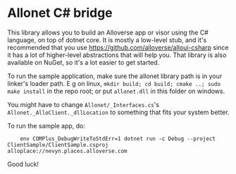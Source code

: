 # Allonet C# bridge

This library allows you to build an Alloverse app or visor using the C# language, on top of dotnet core. It is mostly a low-level stub, and it's recommended that you use https://github.com/alloverse/alloui-csharp since it has a lot of higher-level abstractions that will help you. That library is also available on NuGet, so it's a lot easier to get started.

To run the sample application, make sure the allonet library path is in your linker's loader path. E g on linux, `mkdir build; cd build; cmake ..; sudo make install` in the repo root; or put `allonet.dll` in this folder on windows.

You might have to change `Allonet/_Interfaces.cs`'s `Allonet._AlloClient._dllLocation` to something that fits your system better.

To run the sample app, do:
```
    env COMPlus_DebugWriteToStdErr=1 dotnet run -c Debug --project ClientSample/ClientSample.csproj alloplace://nevyn.places.alloverse.com
```

Good luck!
